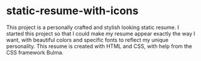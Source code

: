 # static-resume-with-icons
This project is a personally crafted and stylish looking static resume. I started this project so that I could make my resume appear exactly the way I want, with beautiful colors and specific fonts to reflect my unique personality. This resume is created with HTML and CSS, with help from the CSS framework Bulma. 